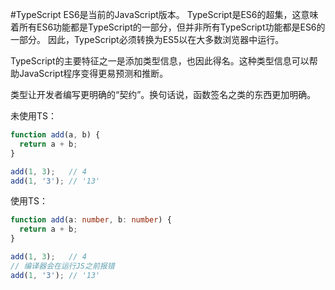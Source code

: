 #TypeScript
ES6是当前的JavaScript版本。 TypeScript是ES6的超集，这意味着所有ES6功能都是TypeScript的一部分，但并非所有TypeScript功能都是ES6的一部分。 因此，TypeScript必须转换为ES5以在大多数浏览器中运行。

TypeScript的主要特征之一是添加类型信息，也因此得名。这种类型信息可以帮助JavaScript程序变得更易预测和推断。

类型让开发者编写更明确的“契约”。换句话说，函数签名之类的东西更加明确。

未使用TS：
```js
function add(a, b) {
  return a + b;
}

add(1, 3);   // 4
add(1, '3'); // '13'
```
使用TS：
```typescript
function add(a: number, b: number) {
  return a + b;
}

add(1, 3);   // 4
// 编译器会在运行JS之前报错
add(1, '3'); // '13'
```